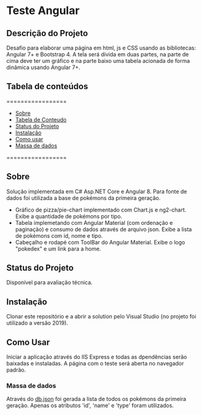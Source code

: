 # Teste Angular
## Descrição do Projeto
Desafio para elaborar uma página em html, js e CSS usando as bibliotecas: Angular 7+ e Bootstrap 4. A tela será dívida em duas partes, na parte de cima deve ter um gráfico e na parte 
baixo uma tabela acionada de forma dinâmica usando Angular 7+.


## Tabela de conteúdos
=================
<!--ts-->
   * [Sobre](#Sobre)
   * [Tabela de Conteudo](#tabela-de-conteudo)
   * [Status do Projeto](#status-do-projeto)
   * [Instalação](#instalacao)
   * [Como usar](#como-usar)
   * [Massa de dados](#massa-de-dados)
<!--te-->
=================

## Sobre
Solução implementada em C# Asp.NET Core e Angular 8. Para fonte de dados foi utilizada a base de pokémons da primeira geração.
- Gráfico de pizza/pie-chart implementado com Chart.js e ng2-chart. Exibe a quantidade de pokémons por tipo.
- Tabela implemetando com Angular Material (com ordenação e paginação) e consumo de dados através de arquivo json. Exibe a lista de pokémons com id, nome e tipo.
- Cabeçalho e rodapé com ToolBar do Angular Material. Exibe o logo "pokedex" e um link para a home.

## Status do Projeto
Disponível para avaliação técnica.

## Instalação
Clonar este repositório e a abrir a solution pelo Visual Studio (no projeto foi utilizado a versão 2019). 

## Como Usar
Iniciar a aplicação através do IIS Express e todas as dpendências serão baixadas e instaladas. A página com o teste será aberta no navegador padrão.

### Massa de dados
Através do <a href="https://github.com/diegormorais/teste-angular/blob/a5221de91ee0fa67f5bc64cfef08fb25d05076de/AngularTeste/ClientApp/src/app/data/db.json">db.json</a> foi gerada a lista de todos os pokémons da primeira geração. Apenas os atributos 'id', 'name' e 'type' foram utilizados.
